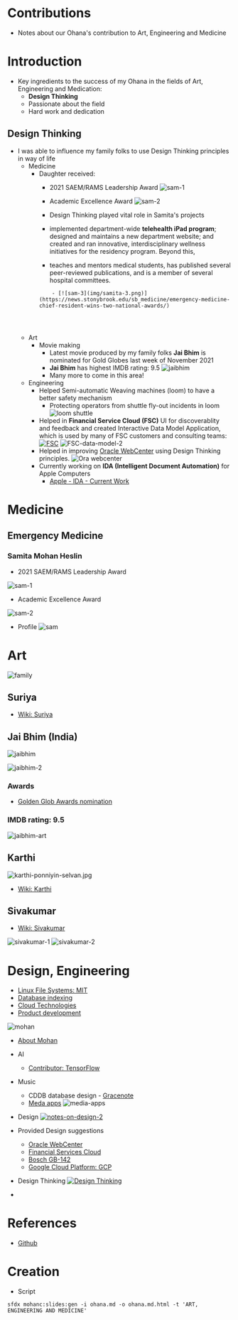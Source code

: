 # Contributions

- Notes about our Ohana's  contribution to Art, Engineering and Medicine

# Introduction

- Key ingredients to the success of my Ohana  in the fields of Art, Engineering and Medication:
    - **Design Thinking**
    - Passionate about the field
    - Hard work and dedication

## Design Thinking
- I was able to influence my family folks to use Design Thinking principles in way of life
    - Medicine
        - Daughter received:
            - 2021 SAEM/RAMS Leadership Award 
            ![sam-1](img/sam-1.jpg)

            - Academic Excellence Award
            ![sam-2](img/sam-2.jpeg)

            - Design Thinking played vital role in Samita's projects

            -  implemented department-wide **telehealth iPad program**; designed and maintains a new department website; and created and ran innovative, interdisciplinary wellness initiatives for the residency program. Beyond this, 
            - teaches and mentors medical students, has published several peer-reviewed publications, and is a member of several hospital committees.
            ```
                - [![sam-3](img/samita-3.png)](https://news.stonybrook.edu/sb_medicine/emergency-medicine-chief-resident-wins-two-national-awards/)




    - Art
        - Movie making
            - Latest movie produced by my family folks **Jai Bhim** is nominated for Gold Globes last week of November 2021
            - **Jai Bhim** has highest IMDB rating: 9.5
            ![jaibhim](img/jaiBhim-1.jpg)
            - Many more to come in this area!
    - Engineering
        - Helped Semi-automatic Weaving machines (loom) to have a better safety mechanism
            - Protecting operators from shuttle fly-out incidents in loom
            ![loom shuttle](img/weaving-shuttle-1.png)
        - Helped in **Financial Service Cloud (FSC)** UI for discoverablity and feedback and created Interactive Data Model Application, which is used by many of FSC customers and consulting teams:
        [![FSC](img/fsc-data-model-1.png)](https://mohan-chinnappan-n.github.io/sfdc/fs-cloud/model-fsc-224.html)
        ![FSC-data-model-2](img/fsc-data-model-2.png)
        - Helped in improving [Oracle WebCenter](https://www.oracle.com/middleware/technologies/webcenter.html) using Design Thinking principles.
        ![Ora webcenter](img/ora-webcenter.png)
        - Currently working on **IDA (Intelligent Document Automation)** for Apple Computers
            - [Apple - IDA - Current Work](https://mohan-chinnappan-n2.github.io/2021/automation/macos/ascripts.html?3#nav-keynote)
        



# Medicine

## Emergency Medicine

### Samita Mohan Heslin 

- 2021 SAEM/RAMS Leadership Award

![sam-1](img/sam-1.jpg)

- Academic Excellence Award

![sam-2](img/sam-2.jpeg)

- Profile
![sam](img/sam-profile.png)


# Art

![family](img/family-1.jpeg)


## Suriya

- [Wiki: Suriya](https://en.wikipedia.org/wiki/Suriya) 


## Jai Bhim (India)
![jaibhim](img/jaiBhim-1.jpg)


![jaibhim-2](img/jaiBhim-2.png)


### Awards
- [Golden Glob Awards nomination](https://www.goldenglobes.com/articles/jai-bhim-india)


### IMDB rating: 9.5
![jaibhim-art](img/jaiBhim-imdb.png)

## Karthi

![karthi-ponniyin-selvan.jpg](img/karthi-ponniyin-selvan.jpg)

- [Wiki: Karthi](https://en.wikipedia.org/wiki/Karthi)

## Sivakumar
- [Wiki: Sivakumar](https://en.wikipedia.org/wiki/Sivakumar)

![sivakumar-1](img/sivakumar-1.jpeg)
![sivakumar-2](img/sivakumar-2.jpg)


# Design, Engineering
- [Linux File Systems: MIT](https://esp.mit.edu/teach/teachers/mchinnappan/bio.html)
- [Database indexing](https://uspto.report/patent/app/20020083048)
- [Cloud Technologies](https://github.com/mohan-chinnappan-n/cli-dx)
- [Product development](https://www.salesforceblogger.com/2020/11/17/mohans-sfdx-plugin-for-analytics/)

![mohan](https://mohan-chinnappan-n.github.io/about/img/mohan.jpg)
- [About Mohan](https://mohan-chinnappan-n.github.io/about/cv.html)

- AI
    - [Contributor: TensorFlow](https://www.tensorflow.org/)

- Music
    - CDDB database design - [Gracenote](https://en.wikipedia.org/wiki/Gracenote)
    - [Meda apps](https://mohan-chinnappan-n2.github.io/media-app.html)
    ![media-apps](img/media-app.png)

- Design 
[![notes-on-design-2](img/notes-on-design-2.png)](https://mohan-chinnappan-n2.github.io/2021/wp/design/design.md.html#0)

- Provided Design suggestions
    - [Oracle WebCenter](https://www.oracle.com/middleware/technologies/webcenter.html)
    - [Financial Services Cloud](https://mohan-chinnappan-n.github.io/sfdc/fs-cloud/model-fsc-224.html)
    - [Bosch GB-142](https://www.bosch-thermotechnology.us/us/media/country_pool/documents/download-buderus-products/buderus-manuals/6720820104_gb142_installation_instructions_en_10.2017.pdf)
    - [Google Cloud Platform: GCP](https://cloud.google.com/)

- Design Thinking
[![Design Thinking](img/dt-1.png)](https://mohan-chinnappan-n2.github.io/2021/wp/design/dt/dt.html)

- 



# References
- [Github](https://github.com/mohan-chinnappan-n)

# Creation
- Script
```
sfdx mohanc:slides:gen -i ohana.md -o ohana.md.html -t 'ART, ENGINEERING AND MEDICINE'
```

